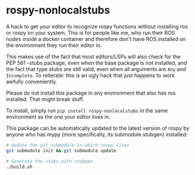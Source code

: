 # rospy-nonlocalstubs

A hack to get your editor to recognize rospy functions without installing ros or rospy on your system. This is for people like me, who run their ROS nodes inside a docker container and therefore don't have ROS installed on the environment they run their editor in.

This makes use of the fact that most editors/LSPs will also check for the PEP 561 -stubs package, even when the base package is not installed, and the fact that type stubs are still valid, even when all arguments are `Any` and `Incomplete`. To reiterate: this is an ugly hack that just happens to work awfully conveniently.

Please do not install this package in any environment that also has ros installed. That might break stuff.

To install, simply run `pip install rospy-nonlocalstubs` in the same environment as the one your editor lives in.

This package can be automatically updated to the latest version of rospy by anyone who has mypy (more specifically, its submodule stubgen) installed:
```sh
# Update the git submodule in which rospy lives
git submodule init && git submodule update

# Generate the stubs with stubgen
./build.sh
```
